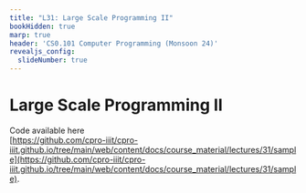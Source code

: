 ```yaml
---
title: "L31: Large Scale Programming II"
bookHidden: true
marp: true
header: 'CS0.101 Computer Programming (Monsoon 24)'
revealjs_config:
  slideNumber: true
---
```


# Large Scale Programming II

Code available here    
[https://github.com/cpro-iiit/cpro-iiit.github.io/tree/main/web/content/docs/course_material/lectures/31/sample](https://github.com/cpro-iiit/cpro-iiit.github.io/tree/main/web/content/docs/course_material/lectures/31/sample).